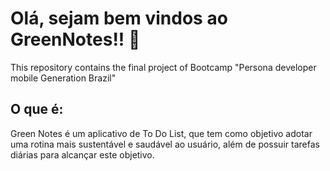 # Olá, sejam bem vindos ao GreenNotes!! :crocodile:
This repository contains the final project of Bootcamp "Persona developer mobile Generation Brazil"

## O que é:
Green Notes é um aplicativo de To Do List, que tem como objetivo adotar uma rotina mais sustentável e saudável ao usuário, além de possuir tarefas diárias para alcançar este objetivo.
